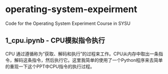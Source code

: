 # operating-system-expeirment
Code for the Operating System Experiment Course in SYSU

## 1_cpu.ipynb - CPU模拟指令执行
CPU 通过遵循称为“获取、解码和执行”的过程来工作。CPU从内存中取出一条指令，解码这条指令，然后执行它。这里我简单的使用了一个Python程序来去简单的重现一下这个PPT中CPU指令的执行过程。
